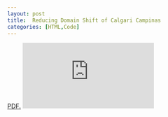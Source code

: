 ```yaml
---
layout: post
title:  Reducing Domain Shift of Calgari Campinas
categories: [HTML,Code]
---
```


<a href="" target="_blank">PDF.</a>
<embed src="https://m-klasen.github.io/_posts/report.pdf" type="application/pdf" />
